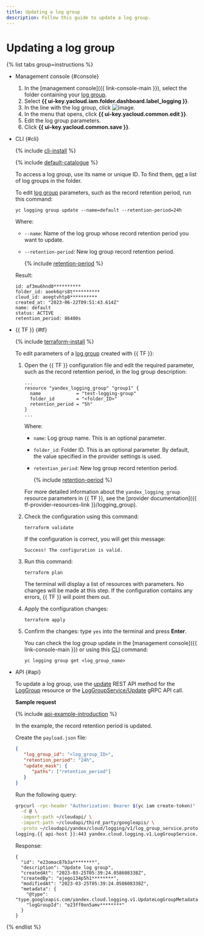 ```yaml
---
title: Updating a log group
description: Follow this guide to update a log group.
---
```


# Updating a log group

{% list tabs group=instructions %}

- Management console {#console}

   1. In the [management console]({{ link-console-main }}), select the folder containing your [log group](../concepts/log-group.md).
   1. Select **{{ ui-key.yacloud.iam.folder.dashboard.label_logging }}**.
   1. In the line with the log group, click ![image](../../_assets/console-icons/ellipsis.svg).
   1. In the menu that opens, click **{{ ui-key.yacloud.common.edit }}**.
   1. Edit the log group parameters.
   1. Click **{{ ui-key.yacloud.common.save }}**.

- CLI {#cli}

   {% include [cli-install](../../_includes/cli-install.md) %}

   {% include [default-catalogue](../../_includes/default-catalogue.md) %}

   To access a log group, use its name or unique ID. To find them, [get](./list.md) a list of log groups in the folder.

   To edit [log group](../concepts/log-group.md) parameters, such as the record retention period, run this command:

   ```
   yc logging group update --name=default --retention-period=24h
   ```

   Where:

   * `--name`: Name of the log group whose record retention period you want to update.
   * `--retention-period`: New log group record retention period.

      {% include [retention-period](../../_includes/logging/retention-period-format.md) %}

   Result:

   ```
   id: af3mu6hnd0**********
   folder_id: aoek6qrs8t**********
   cloud_id: aoegtvhtp8**********
   created_at: "2023-06-22T09:51:43.614Z"
   name: default
   status: ACTIVE
   retention_period: 86400s
   ```

- {{ TF }} {#tf}

   {% include [terraform-install](../../_includes/terraform-install.md) %}

   To edit parameters of a [log group](../concepts/log-group.md) created with {{ TF }}:

   1. Open the {{ TF }} configuration file and edit the required parameter, such as the record retention period, in the log group description:

      ```hcl
      ...
      resource "yandex_logging_group" "group1" {
        name             = "test-logging-group"
        folder_id        = "<folder_ID>"
        retention_period = "5h"
      }
      ...
      ```

      Where:

      * `name`: Log group name. This is an optional parameter.
      * `folder_id`: Folder ID. This is an optional parameter. By default, the value specified in the provider settings is used.
      * `retention_period`: New log group record retention period.

         {% include [retention-period](../../_includes/logging/retention-period-format.md) %}

      For more detailed information about the `yandex_logging_group` resource parameters in {{ TF }}, see the [provider documentation]({{ tf-provider-resources-link }}/logging_group).

   1. Check the configuration using this command:

      ```
      terraform validate
      ```

      If the configuration is correct, you will get this message:

      ```
      Success! The configuration is valid.
      ```

   1. Run this command:

      ```
      terraform plan
      ```

      The terminal will display a list of resources with parameters. No changes will be made at this step. If the configuration contains any errors, {{ TF }} will point them out.

   1. Apply the configuration changes:

      ```
      terraform apply
      ```

   1. Confirm the changes: type `yes` into the terminal and press **Enter**.

      You can check the log group update in the [management console]({{ link-console-main }}) or using this [CLI](../../cli/quickstart.md) command:

      ```
      yc logging group get <log_group_name>
      ```

- API {#api}

   To update a log group, use the [update](../api-ref/LogGroup/update.md) REST API method for the [LogGroup](../api-ref/LogGroup/index.md) resource or the [LogGroupService/Update](../api-ref/grpc/LogGroup/update.md) gRPC API call.


   **Sample request**

   {% include [api-example-introduction](../../_includes/logging/api-example-introduction.md) %}

   In the example, the record retention period is updated.

   Create the `payload.json` file:

   ```json
   {
      "log_group_id": "<log_group_ID>",
      "retention_period": "24h",
      "update_mask": {
         "paths": ["retention_period"]
      }
   }
   ```

   Run the following query:

   ```bash
   grpcurl -rpc-header "Authorization: Bearer $(yc iam create-token)" \
     -d @ \
     -import-path ~/cloudapi/ \
     -import-path ~/cloudapi/third_party/googleapis/ \
     -proto ~/cloudapi/yandex/cloud/logging/v1/log_group_service.proto \
   logging.{{ api-host }}:443 yandex.cloud.logging.v1.LogGroupService.Update < payload.json
   ```

   Response:

   ```text
   {
     "id": "e23omac87b3a********",
     "description": "Update log group",
     "createdAt": "2023-03-25T05:39:24.058608338Z",
     "createdBy": "ajego134p5h1********",
     "modifiedAt": "2023-03-25T05:39:24.058608338Z",
     "metadata": {
       "@type": "type.googleapis.com/yandex.cloud.logging.v1.UpdateLogGroupMetadata",
       "logGroupId": "e23ff0on5amv********"
     }
   }
   ```


{% endlist %}
